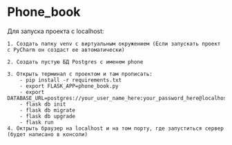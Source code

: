 # Phone_book

Для запуска проекта с localhost:

	1. Создать папку venv с виртуальным окружением (Если запускать проект с PyCharm он создаст ее автоматически)

	2. Создать пустую БД Postgres с именем phone

	3. Открыть терминал с проектом и там прописать:
		- pip install -r requirements.txt
		- export FLASK_APP=phone_book.py
		- export DATABASE_URL=postgres://your_user_name_here:your_password_here@localhost/phone
		- flask db init
		- flask db migrate
		- flask db upgrade
		- flask run
	4. Октрыть браузер на localhost и на том порту, где запуститься сервер (будет написано в консоли)